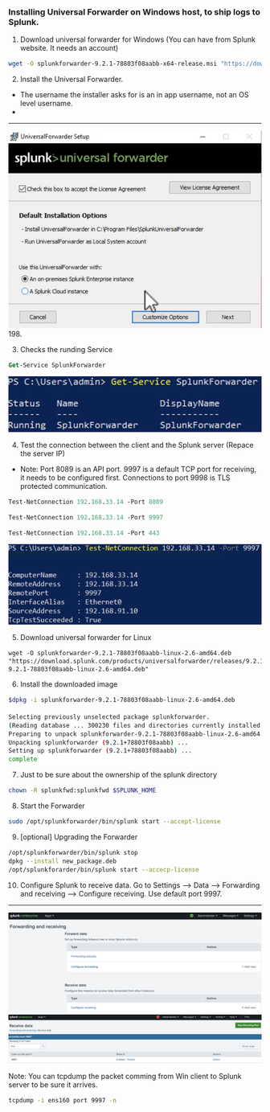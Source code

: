 ### Installing Universal Forwarder on Windows host, to ship logs to Splunk.

1. Download universal forwarder for Windows (You can have from Splunk website. It needs an account)

```bash
wget -O splunkforwarder-9.2.1-78803f08aabb-x64-release.msi "https://download.splunk.com/products/universalforwarder/releases/9.2.1/windows/splunkforwarder-9.2.1-78803f08aabb-x64-release.msi"
```

2. Install the Universal Forwarder. 
- The username the installer asks for is an in app username, not an OS level username.
- 
---
![](attachments/universal1.png)
198.

3. Checks the runding Service
```ps
Get-Service SplunkForwarder
```

![](attachments/universal2.png)


4. Test the connection between the client and the Splunk server (Repace the server IP)
- Note: Port 8089 is an API port. 9997 is a default TCP port for receiving, it needs to be configured first. Connections to port 9998 is TLS protected communication.
```ps
Test-NetConnection 192.168.33.14 -Port 8089
```

```ps
Test-NetConnection 192.168.33.14 -Port 9997
```

```ps
Test-NetConnection 192.168.33.14 -Port 443
```

![](attachments/universal3.png)

5. Download universal forwarder for Linux

```
wget -O splunkforwarder-9.2.1-78803f08aabb-linux-2.6-amd64.deb "https://download.splunk.com/products/universalforwarder/releases/9.2.1/linux/splunkforwarder-9.2.1-78803f08aabb-linux-2.6-amd64.deb"
```

6. Install the downloaded image

```bash
$dpkg -i splunkforwarder-9.2.1-78803f08aabb-linux-2.6-amd64.deb

Selecting previously unselected package splunkforwarder.
(Reading database ... 300230 files and directories currently installed.)
Preparing to unpack splunkforwarder-9.2.1-78803f08aabb-linux-2.6-amd64.deb ...
Unpacking splunkforwarder (9.2.1+78803f08aabb) ...
Setting up splunkforwarder (9.2.1+78803f08aabb) ...
complete
```

7. Just to be sure about the ownership of the splunk directory
```bash
chown -R splunkfwd:splunkfwd $SPLUNK_HOME
```

8. Start the Forwarder
```bash
sudo /opt/splunkforwarder/bin/splunk start --accept-license
```

9. [optional] Upgrading the Forwarder
```bash
/opt/splunkforwarder/bin/splunk stop
dpkg --install new_package.deb
/opt/splunkforarder/bin/splunk start --accecp-license
```

10. Configure Splunk to receive data. Go to Settings --> Data --> Forwarding and receiving --> Configure receiving. Use default port 9997.
---
![](attachments/splunk_receiving.png)
![](attachments/splunk_receiving2.png)

Note: You can tcpdump the packet comming from Win client to Splunk server to be sure it arrives.
```bash
tcpdump -i ens160 port 9997 -n
```
